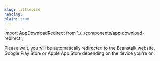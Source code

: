 ```yaml
---
slug: littlebird
heading: 
plain: true
---
```


import AppDownloadRedirect from '../../components/app-download-redirect';

<AppDownloadRedirect/>

Please wait, you will be automatically redirected to the Beanstalk website, Google Play Store or Apple App Store depending on the device you're on.